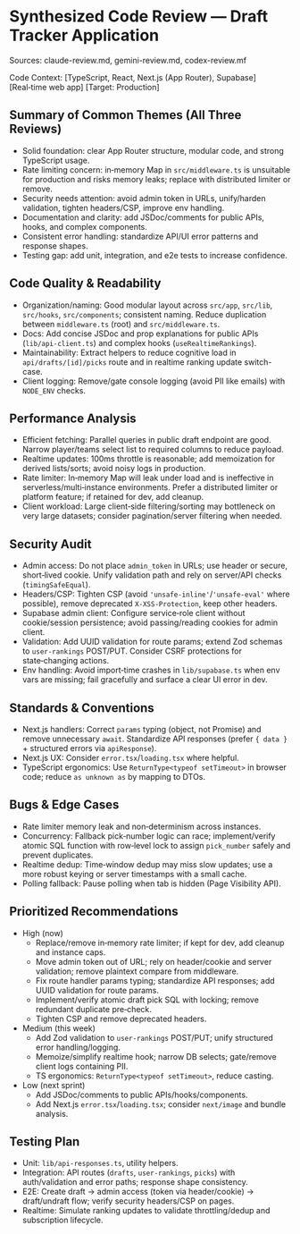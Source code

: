 # Synthesized Code Review — Draft Tracker Application

Sources: claude-review.md, gemini-review.md, codex-review.mf

Code Context: [TypeScript, React, Next.js (App Router), Supabase] [Real‑time web app] [Target: Production]

## Summary of Common Themes (All Three Reviews)
- Solid foundation: clear App Router structure, modular code, and strong TypeScript usage.
- Rate limiting concern: in‑memory Map in `src/middleware.ts` is unsuitable for production and risks memory leaks; replace with distributed limiter or remove.
- Security needs attention: avoid admin token in URLs, unify/harden validation, tighten headers/CSP, improve env handling.
- Documentation and clarity: add JSDoc/comments for public APIs, hooks, and complex components.
- Consistent error handling: standardize API/UI error patterns and response shapes.
- Testing gap: add unit, integration, and e2e tests to increase confidence.

## Code Quality & Readability
- Organization/naming: Good modular layout across `src/app`, `src/lib`, `src/hooks`, `src/components`; consistent naming. Reduce duplication between `middleware.ts` (root) and `src/middleware.ts`.
- Docs: Add concise JSDoc and prop explanations for public APIs (`lib/api-client.ts`) and complex hooks (`useRealtimeRankings`).
- Maintainability: Extract helpers to reduce cognitive load in `api/drafts/[id]/picks` route and in realtime ranking update switch-case.
- Client logging: Remove/gate console logging (avoid PII like emails) with `NODE_ENV` checks.

## Performance Analysis
- Efficient fetching: Parallel queries in public draft endpoint are good. Narrow player/teams select list to required columns to reduce payload.
- Realtime updates: 100ms throttle is reasonable; add memoization for derived lists/sorts; avoid noisy logs in production.
- Rate limiter: In‑memory Map will leak under load and is ineffective in serverless/multi‑instance environments. Prefer a distributed limiter or platform feature; if retained for dev, add cleanup.
- Client workload: Large client‑side filtering/sorting may bottleneck on very large datasets; consider pagination/server filtering when needed.

## Security Audit
- Admin access: Do not place `admin_token` in URLs; use header or secure, short‑lived cookie. Unify validation path and rely on server/API checks (`timingSafeEqual`).
- Headers/CSP: Tighten CSP (avoid `'unsafe-inline'`/`'unsafe-eval'` where possible), remove deprecated `X‑XSS‑Protection`, keep other headers.
- Supabase admin client: Configure service‑role client without cookie/session persistence; avoid passing/reading cookies for admin client.
- Validation: Add UUID validation for route params; extend Zod schemas to `user-rankings` POST/PUT. Consider CSRF protections for state‑changing actions.
- Env handling: Avoid import‑time crashes in `lib/supabase.ts` when env vars are missing; fail gracefully and surface a clear UI error in dev.

## Standards & Conventions
- Next.js handlers: Correct `params` typing (object, not Promise) and remove unnecessary `await`. Standardize API responses (prefer `{ data }` + structured errors via `apiResponse`).
- Next.js UX: Consider `error.tsx`/`loading.tsx` where helpful.
- TypeScript ergonomics: Use `ReturnType<typeof setTimeout>` in browser code; reduce `as unknown as` by mapping to DTOs.

## Bugs & Edge Cases
- Rate limiter memory leak and non‑determinism across instances.
- Concurrency: Fallback pick‑number logic can race; implement/verify atomic SQL function with row‑level lock to assign `pick_number` safely and prevent duplicates.
- Realtime dedup: Time‑window dedup may miss slow updates; use a more robust keying or server timestamps with a small cache.
- Polling fallback: Pause polling when tab is hidden (Page Visibility API).

## Prioritized Recommendations
- High (now)
  - Replace/remove in‑memory rate limiter; if kept for dev, add cleanup and instance caps.
  - Move admin token out of URL; rely on header/cookie and server validation; remove plaintext compare from middleware.
  - Fix route handler params typing; standardize API responses; add UUID validation for route params.
  - Implement/verify atomic draft pick SQL with locking; remove redundant duplicate pre‑check.
  - Tighten CSP and remove deprecated headers.
- Medium (this week)
  - Add Zod validation to `user-rankings` POST/PUT; unify structured error handling/logging.
  - Memoize/simplify realtime hook; narrow DB selects; gate/remove client logs containing PII.
  - TS ergonomics: `ReturnType<typeof setTimeout>`, reduce casting.
- Low (next sprint)
  - Add JSDoc/comments to public APIs/hooks/components.
  - Add Next.js `error.tsx`/`loading.tsx`; consider `next/image` and bundle analysis.

## Testing Plan
- Unit: `lib/api-responses.ts`, utility helpers.
- Integration: API routes (`drafts`, `user-rankings`, `picks`) with auth/validation and error paths; response shape consistency.
- E2E: Create draft → admin access (token via header/cookie) → draft/undraft flow; verify security headers/CSP on pages.
- Realtime: Simulate ranking updates to validate throttling/dedup and subscription lifecycle.

